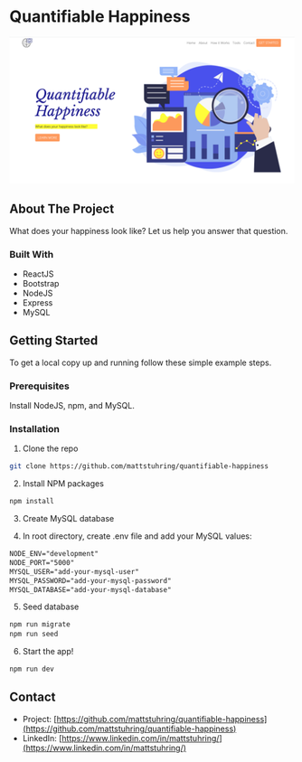 # Quantifiable Happiness

![Quantifiable Happiness](./frontend/src/images/landingpage.png)

## About The Project

What does your happiness look like? Let us help you answer that question.

### Built With

- ReactJS
- Bootstrap
- NodeJS
- Express
- MySQL

## Getting Started

To get a local copy up and running follow these simple example steps.

### Prerequisites

Install NodeJS, npm, and MySQL.

### Installation

1. Clone the repo

```sh
git clone https://github.com/mattstuhring/quantifiable-happiness
```

2. Install NPM packages

```sh
npm install
```

3. Create MySQL database

4. In root directory, create .env file and add your MySQL values:

```
NODE_ENV="development"
NODE_PORT="5000"
MYSQL_USER="add-your-mysql-user"
MYSQL_PASSWORD="add-your-mysql-password"
MYSQL_DATABASE="add-your-mysql-database"
```

5. Seed database

```sh
npm run migrate
npm run seed
```

6. Start the app!

```sh
npm run dev
```

## Contact

- Project: [https://github.com/mattstuhring/quantifiable-happiness](https://github.com/mattstuhring/quantifiable-happiness)
- LinkedIn: [https://www.linkedin.com/in/mattstuhring/](https://www.linkedin.com/in/mattstuhring/)
